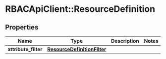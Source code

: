 # RBACApiClient::ResourceDefinition

## Properties
Name | Type | Description | Notes
------------ | ------------- | ------------- | -------------
**attribute_filter** | [**ResourceDefinitionFilter**](ResourceDefinitionFilter.md) |  | 


